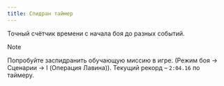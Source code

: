```yaml
---
title: Спидран таймер
---
```


Точный счётчик времени с начала боя до разных событий.

> [!NOTE]
> Попробуйте заспидранить обучающую миссию в игре. (Режим боя -> Сценарии -> I (Операция Лавина)). Текущий рекорд – `2:04.16` по таймеру.